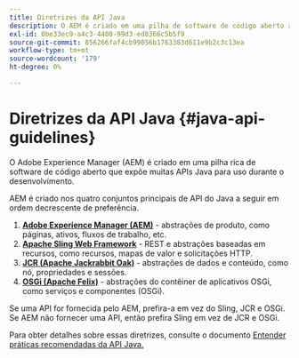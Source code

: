 ```yaml
---
title: Diretrizes da API Java
description: O AEM é criado em uma pilha de software de código aberto avançada que expõe muitas APIs Java para uso.
exl-id: 0be33ec9-a4c3-4400-99d3-ed8366c5b5f9
source-git-commit: 856266faf4cb99056b1763383d611e9b2c3c13ea
workflow-type: tm+mt
source-wordcount: '179'
ht-degree: 0%

---
```


# Diretrizes da API Java {#java-api-guidelines}

O Adobe Experience Manager (AEM) é criado em uma pilha rica de software de código aberto que expõe muitas APIs Java para uso durante o desenvolvimento.

AEM é criado nos quatro conjuntos principais de API do Java a seguir em ordem decrescente de preferência.

1. **[Adobe Experience Manager (AEM)](https://experienceleague.adobe.com/docs/experience-manager-cloud-service-javadoc/index.html)**  - abstrações de produto, como páginas, ativos, fluxos de trabalho, etc.
1. **[Apache Sling Web Framework](https://sling.apache.org/apidocs/sling11/)**  - REST e abstrações baseadas em recursos, como recursos, mapas de valor e solicitações HTTP.
1. **[JCR (Apache Jackrabbit Oak)](http://jackrabbit.apache.org/oak/docs/oak_api/overview.html)**  - abstrações de dados e conteúdo, como nó, propriedades e sessões.
1. **[OSGi (Apache Felix)](https://felix.apache.org)**  - abstrações do contêiner de aplicativos OSGi, como serviços e componentes (OSGi).

Se uma API for fornecida pelo AEM, prefira-a em vez do Sling, JCR e OSGi. Se AEM não fornecer uma API, então prefira Sling em vez de JCR e OSGi.

Para obter detalhes sobre essas diretrizes, consulte o documento [Entender práticas recomendadas da API Java.](https://experienceleague.adobe.com/docs/experience-manager-learn/foundation/development/understand-java-api-best-practices.html)

